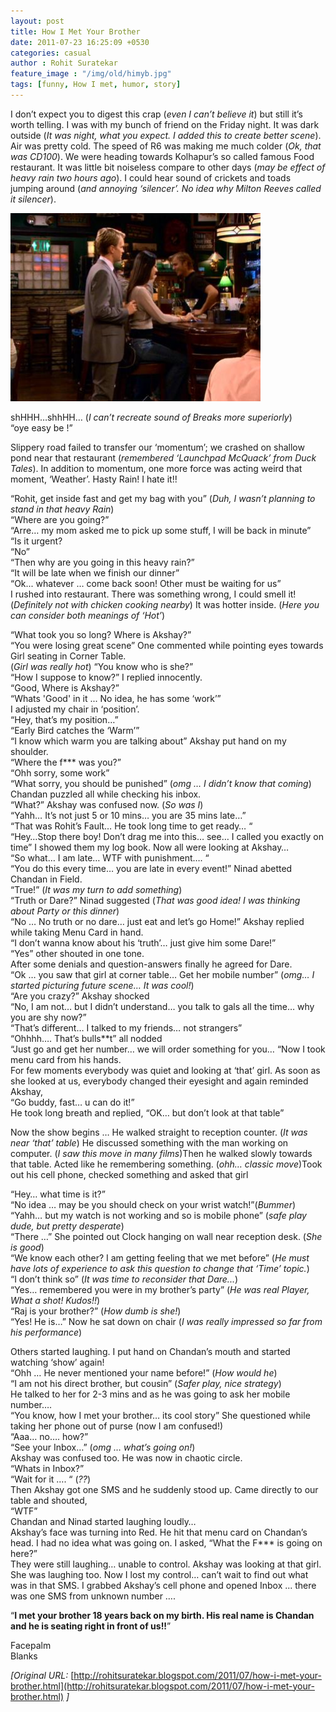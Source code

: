 ```yaml
---
layout: post
title: How I Met Your Brother
date: 2011-07-23 16:25:09 +0530
categories: casual
author : Rohit Suratekar
feature_image : "/img/old/himyb.jpg"
tags: [funny, How I met, humor, story]
---
```


I don’t expect you to digest this crap (_even I can’t believe it_) but still it’s worth telling. I was with my bunch of friend on the Friday night. It was dark outside (_It was night, what you expect. I added this to create better scene_). Air was pretty cold. The speed of R6 was making me much colder (_Ok, that was CD100_). We were heading towards Kolhapur’s so called famous Food restaurant.  It was little bit noiseless compare to other days (_may be effect of heavy rain two hours ago_). I could hear sound of crickets and toads jumping around (_and annoying ‘silencer’. No idea why Milton Reeves called it silencer_).


<img src="/img/old/himyb.jpg" alt="Drawing" style="width: 400px; max-width: 100%"/>


shHHH…shhHH… (_I can’t recreate sound of Breaks more superiorly_)  
“oye easy be !”

Slippery road failed to transfer our ‘momentum’; we crashed on shallow pond near that restaurant (_remembered ‘Launchpad McQuack’ from Duck Tales_). In addition to momentum, one more force was acting weird that moment, ‘Weather’. Hasty Rain! I hate it!!

“Rohit, get inside fast and get my bag with you” (_Duh, I wasn’t planning to stand in that heavy Rain_)  
“Where are you going?”  
“Arre… my mom asked me to pick up some stuff, I will be back in minute”  
“Is it urgent?  
“No”  
“Then why are you going in this heavy rain?”  
“It will be late when we finish our dinner”  
“Ok... whatever … come back soon! Other must be waiting for us”  
I rushed into restaurant. There was something wrong, I could smell it! (_Definitely not with chicken cooking nearby_) It was hotter inside. (_Here you can consider both meanings of ‘Hot’_)

“What took you so long? Where is Akshay?”  
“You were losing great scene” One commented while pointing eyes towards Girl seating in Corner Table.  
(_Girl was really hot_)
“You know who is she?”  
“How I suppose to know?” I replied innocently.  
“Good, Where is Akshay?”  
“Whats 'Good' in it ... No idea, he has some ‘work’”  
I adjusted my chair in ‘position’.  
“Hey, that’s my position…”  
“Early Bird catches the ‘Warm’”  
“I know which warm you are talking about” Akshay put hand on my shoulder.  
“Where the f\*\*\* was you?”  
“Ohh sorry, some work”  
“What sorry, you should be punished” (_omg … I didn’t know that coming_) Chandan puzzled all while checking his inbox.  
“What?” Akshay was confused now. (_So was I_)  
“Yahh… It’s not just 5 or 10 mins… you are 35 mins late…”  
“That was Rohit’s Fault… He took long time to get ready… “  
“Hey…Stop there boy! Don’t drag me into this… see… I called you exactly on time” I showed them my log book. Now all were looking at Akshay…  
“So what… I am late… WTF with punishment…. “  
“You do this every time… you are late in every event!” Ninad abetted Chandan in Field.  
“True!” (_It was my turn to add something_)  
“Truth or Dare?” Ninad suggested (_That was good idea! I was thinking about Party or this dinner_)  
“No … No truth or no dare… just eat and let’s go Home!” Akshay replied while taking Menu Card in hand.  
“I don’t wanna know about his ‘truth’… just give him some Dare!”  
“Yes” other shouted in one tone.  
After some denials and question-answers finally he agreed for Dare.  
“Ok … you saw that girl at corner table… Get her mobile number” (_omg… I started picturing future scene… It was cool!_)  
“Are you crazy?” Akshay shocked  
“No, I am not… but I didn’t understand… you talk to gals all the time… why you are shy now?”  
“That’s different… I talked to my friends… not strangers”  
“Ohhhh…. That’s bulls**t” all nodded  
“Just go and get her number… we will order something for you… “Now I took menu card from his hands.  
For few moments everybody was quiet and looking at ‘that’ girl. As soon as she looked at us, everybody changed their eyesight and again reminded Akshay,  
“Go buddy, fast… u can do it!”  
He took long breath and replied, “OK… but don’t look at that table”  

Now the show begins …
He walked straight to reception counter. (_It was near ‘that’ table_) He discussed something with the man working on computer. (_I saw this move in many films_)Then he walked slowly towards that table. Acted like he remembering something. (_ohh… classic move_)Took out his cell phone, checked something and asked that girl

“Hey… what time is it?”  
“No idea … may be you should check on your wrist watch!”(_Bummer_)  
“Yahh… but my watch is not working and so is mobile phone” (_safe play dude, but pretty desperate_)  
“There …” She pointed out Clock hanging on wall near reception desk. (_She is good_)  
“We know each other? I am getting feeling that we met before” (_He must have lots of experience to ask this question to change that ‘Time’ topic._)  
“I don’t think so” (_It was time to reconsider that Dare..._)  
“Yes… remembered you were in my brother’s party” (_He was real Player, What a shot! Kudos!!_)  
“Raj is your brother?” (_How dumb is she!_)  
“Yes! He is…” Now he sat down on chair (_I was really impressed so far from his performance_) 

Others started laughing. I put hand on Chandan’s mouth and started watching ‘show’ again!  
“Ohh … He never mentioned your name before!” (_How would he_)  
“I am not his direct brother, but cousin” (_Safer play, nice strategy_)  
He talked to her for 2-3 mins and as he was going to ask her mobile number….  
“You know, how I met your brother… its cool story” She questioned while taking her phone out of purse (now I am confused!)   
“Aaa… no…. how?”  
“See your Inbox…” (_omg … what’s going on!_)  
Akshay was confused too. He was now in chaotic circle.  
“Whats in Inbox?”  
“Wait for it …. “ (_??_)  
Then Akshay got one SMS and he suddenly stood up. Came directly to our table and shouted,  
“WTF”  
Chandan and Ninad started laughing loudly…  
Akshay’s face was turning into Red. He hit that menu card on Chandan’s head. I had no idea what was going on. I asked, “What the F*** is going on here?”  
They were still laughing… unable to control. Akshay was looking at that girl. She was laughing too. Now I lost my control… can’t wait to find out what was in that SMS. I grabbed Akshay’s cell phone and opened Inbox ... there was one SMS from unknown number ….  

“__I met your brother 18 years back on my birth. His real name is Chandan and he is seating right in front of us!!__”

Facepalm  
Blanks

_[Original URL:_ [http://rohitsuratekar.blogspot.com/2011/07/how-i-met-your-brother.html](http://rohitsuratekar.blogspot.com/2011/07/how-i-met-your-brother.html) _]_